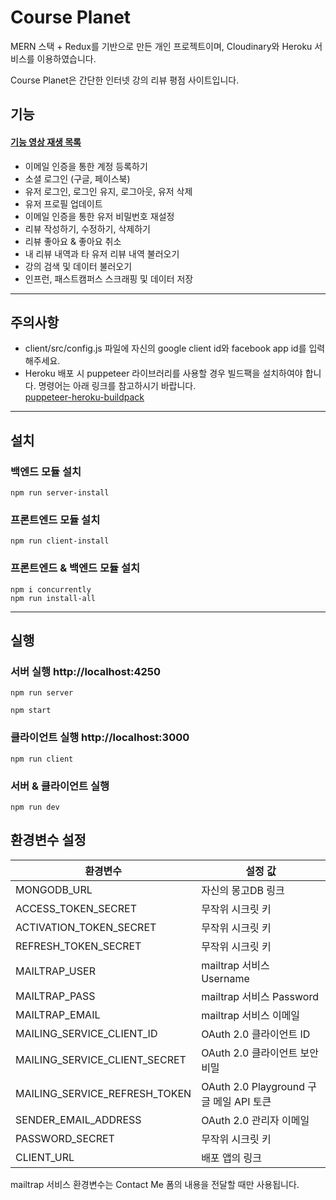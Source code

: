 # Course Planet

MERN 스택 + Redux를 기반으로 만든 개인 프로젝트이며, Cloudinary와 Heroku 서비스를 이용하였습니다.

Course Planet은 간단한 인터넷 강의 리뷰 평점 사이트입니다.

## 기능

#### [**기능 영상 재생 목록**](https://youtube.com/playlist?list=PLteiTo_UvJUBwK0_CbmUCfiE7IJ036FT1)

- 이메일 인증을 통한 계정 등록하기
- 소셜 로그인 (구글, 페이스북)
- 유저 로그인, 로그인 유지, 로그아웃, 유저 삭제
- 유저 프로필 업데이트
- 이메일 인증을 통한 유저 비밀번호 재설정
- 리뷰 작성하기, 수정하기, 삭제하기
- 리뷰 좋아요 & 좋아요 취소
- 내 리뷰 내역과 타 유저 리뷰 내역 불러오기
- 강의 검색 및 데이터 불러오기
- 인프런, 패스트캠퍼스 스크래핑 및 데이터 저장

---

## 주의사항

- client/src/config.js 파일에 자신의 google client id와 facebook app id를 입력해주세요.
- Heroku 배포 시 puppeteer 라이브러리를 사용할 경우 빌드팩을 설치하여야 합니다. 명령어는 아래 링크를 참고하시기 바랍니다.<br>
  [puppeteer-heroku-buildpack](https://elements.heroku.com/buildpacks/jontewks/puppeteer-heroku-buildpack)

---

## 설치

### 백엔드 모듈 설치

```textplain
npm run server-install
```

### 프론트엔드 모듈 설치

```textplain
npm run client-install
```

### 프론트엔드 & 백엔드 모듈 설치

```textplain
npm i concurrently
npm run install-all
```

---

## 실행

### 서버 실행 http://localhost:4250

```textplain
npm run server
```

```textplain
npm start
```

### 클라이언트 실행 http://localhost:3000

```textplain
npm run client
```

### 서버 & 클라이언트 실행

```textplain
npm run dev
```

## 환경변수 설정

| 환경변수                      | 설정 값                                 |
| ----------------------------- | --------------------------------------- |
| MONGODB_URL                   | 자신의 몽고DB 링크                      |
| ACCESS_TOKEN_SECRET           | 무작위 시크릿 키                        |
| ACTIVATION_TOKEN_SECRET       | 무작위 시크릿 키                        |
| REFRESH_TOKEN_SECRET          | 무작위 시크릿 키                        |
| MAILTRAP_USER                 | mailtrap 서비스 Username                |
| MAILTRAP_PASS                 | mailtrap 서비스 Password                |
| MAILTRAP_EMAIL                | mailtrap 서비스 이메일                  |
| MAILING_SERVICE_CLIENT_ID     | OAuth 2.0 클라이언트 ID                 |
| MAILING_SERVICE_CLIENT_SECRET | OAuth 2.0 클라이언트 보안 비밀          |
| MAILING_SERVICE_REFRESH_TOKEN | OAuth 2.0 Playground 구글 메일 API 토큰 |
| SENDER_EMAIL_ADDRESS          | OAuth 2.0 관리자 이메일                 |
| PASSWORD_SECRET               | 무작위 시크릿 키                        |
| CLIENT_URL                    | 배포 앱의 링크                          |

mailtrap 서비스 환경변수는 Contact Me 폼의 내용을 전달할 때만 사용됩니다.
